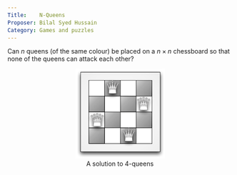 ```yaml
---
Title:    N-Queens
Proposer: Bilal Syed Hussain
Category: Games and puzzles
---
```


Can $n$ queens (of the same colour) be placed on a $n\times n$ chessboard so that none of the  queens can attack each other?


<center>
<figure>
  <img src="assets/4queens.png" alt="solution to 4-queens">
  <figcaption>A solution to 4-queens</figcaption>
</figure>
</center>

